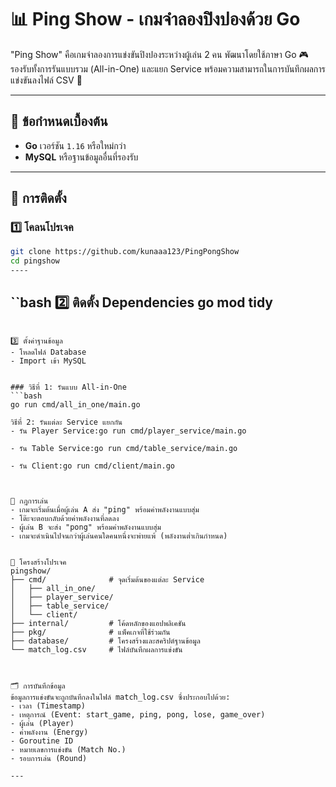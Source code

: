 # 📊 Ping Show - เกมจำลองปิงปองด้วย Go

"Ping Show" คือเกมจำลองการแข่งขันปิงปองระหว่างผู้เล่น 2 คน พัฒนาโดยใช้ภาษา Go 🎮  
รองรับทั้งการรันแบบรวม (All-in-One) และแยก Service พร้อมความสามารถในการบันทึกผลการแข่งขันลงไฟล์ CSV 📁

---

## 📝 ข้อกำหนดเบื้องต้น

- **Go** เวอร์ชัน `1.16` หรือใหม่กว่า  
- **MySQL** หรือฐานข้อมูลอื่นที่รองรับ  

---

## 🚀 การติดตั้ง

### 1️⃣ โคลนโปรเจค

```bash
git clone https://github.com/kunaaa123/PingPongShow
cd pingshow
----
```

``bash
2️⃣ ติดตั้ง Dependencies
go mod tidy
----
```

3️⃣ ตั้งค่าฐานข้อมูล
- โหลดไฟล์ Database
- Import เข้า MySQL


### วิธีที่ 1: รันแบบ All-in-One  
```bash
go run cmd/all_in_one/main.go

วิธีที่ 2: รันแต่ละ Service แยกกัน
- รัน Player Service:go run cmd/player_service/main.go

- รัน Table Service:go run cmd/table_service/main.go

- รัน Client:go run cmd/client/main.go



📖 กฎการเล่น
- เกมจะเริ่มต้นเมื่อผู้เล่น A ส่ง "ping" พร้อมค่าพลังงานแบบสุ่ม
- โต๊ะจะตอบกลับด้วยค่าพลังงานที่ลดลง
- ผู้เล่น B จะส่ง "pong" พร้อมค่าพลังงานแบบสุ่ม
- เกมจะดำเนินไปจนกว่าผู้เล่นคนใดคนหนึ่งจะพ่ายแพ้ (พลังงานต่ำเกินกำหนด)


📁 โครงสร้างโปรเจค
pingshow/
├── cmd/              # จุดเริ่มต้นของแต่ละ Service
│   ├── all_in_one/
│   ├── player_service/
│   ├── table_service/
│   └── client/
├── internal/         # โค้ดหลักของแอปพลิเคชัน
├── pkg/              # แพ็คเกจที่ใช้ร่วมกัน
├── database/         # โครงสร้างและสคริปต์ฐานข้อมูล
└── match_log.csv     # ไฟล์บันทึกผลการแข่งขัน



🗂️ การบันทึกข้อมูล
ข้อมูลการแข่งขันจะถูกบันทึกลงในไฟล์ match_log.csv ซึ่งประกอบไปด้วย:
- เวลา (Timestamp)
- เหตุการณ์ (Event: start_game, ping, pong, lose, game_over)
- ผู้เล่น (Player)
- ค่าพลังงาน (Energy)
- Goroutine ID
- หมายเลขการแข่งขัน (Match No.)
- รอบการเล่น (Round)

---
